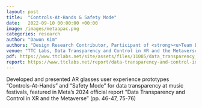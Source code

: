```yaml
---
layout: post
title:  "Controls-At-Hands & Safety Mode"
date:   2022-09-10 00:00:00 +00:00
image: /images/metaapac.png
categories: research
author: "Dawon Kim"
authors: "Design Research Contributor, Participant of <strong><u>Team Entertainment</u></strong> @ Seoul National University"
venue: "TTC Labs, Data Transparency and Control in XR and the Metaverse: Early UX explorations with people in APAC"
pdf: https://www.ttclabs.net/site/assets/files/11085/data_transparency_and_control_in_xr_and_the_metaverse_report.pdf 
report: https://www.ttclabs.net/report/data-transparency-and-control-in-the-metaverse
---
```

Developed and presented AR glasses user experience prototypes “Controls-At-Hands” and “Safety Mode” for data
transparency at music festivals, featured in Meta’s 2024 official report ”Data Transparency and Control in XR and the
Metaverse” (pp. 46-47, 75-76)